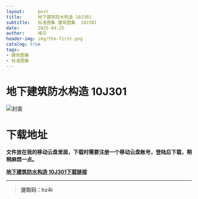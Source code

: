 ```yaml
---
layout:     post
title:      地下建筑防水构造 10J301
subtitle:   标准图集 建筑图集  10J301
date:       2025-04-25
author:     峰兄
header-img: img/the-first.png
catalog: true
tags:
- 建筑图集
- 标准图集
---
```

# 地下建筑防水构造 10J301
![封面](https://pic1.imgdb.cn/item/680b4a4d58cb8da5c8cb6e1e.png)

# 下载地址 ##
**文件放在我的移动云盘里面，下载时需要注册一个移动云盘账号，登陆后下载，稍稍麻烦一点。**  
  
[**地下建筑防水构造 10J301下载链接**](https://caiyun.139.com/m/i?105Cq7xw5ZrTP)
***
> **提取码：hz4i**
